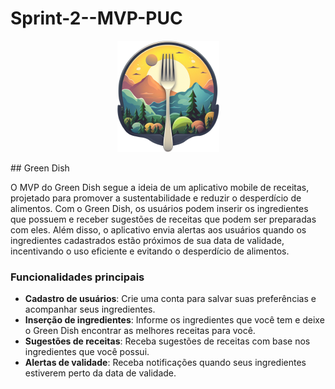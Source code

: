 # Sprint-2--MVP-PUC

<p align="center">
  <img src="./image/logo.png" alt="Logo do Green Dish">
</p>
## Green Dish

O MVP do Green Dish segue a ideia de um aplicativo mobile de receitas, projetado para promover a sustentabilidade e reduzir o desperdício de alimentos. Com o Green Dish, os usuários podem inserir os ingredientes que possuem e receber sugestões de receitas que podem ser preparadas com eles. Além disso, o aplicativo envia alertas aos usuários quando os ingredientes cadastrados estão próximos de sua data de validade, incentivando o uso eficiente e evitando o desperdício de alimentos.

### Funcionalidades principais
- **Cadastro de usuários**: Crie uma conta para salvar suas preferências e acompanhar seus ingredientes.
- **Inserção de ingredientes**: Informe os ingredientes que você tem e deixe o Green Dish encontrar as melhores receitas para você.
- **Sugestões de receitas**: Receba sugestões de receitas com base nos ingredientes que você possui.
- **Alertas de validade**: Receba notificações quando seus ingredientes estiverem perto da data de validade.
